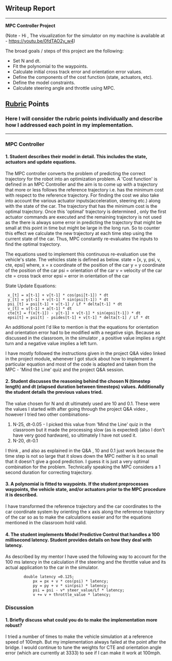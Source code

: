 ﻿## Writeup Report

---

**MPC Controller Project**

(Note - Hi , The visualization for the simulator on my machine is available at - https://youtu.be/0fdTAO2y_w4)

The broad goals / steps of this project are the following:

* Set N and dt.
* Fit the polynomial to the waypoints.
* Calculate initial cross track error and orientation error values.
* Define the components of the cost function (state, actuators, etc).
* Define the model constraints.
* Calculate steering angle and throttle using MPC.


## [Rubric](https://review.udacity.com/#!/rubrics/896/view) Points
### Here I will consider the rubric points individually and describe how I addressed each point in my implementation.  

---
### MPC Controller

#### 1. Student describes their model in detail. This includes the state, actuators and update equations.

The MPC controller converts the problem of predicting the correct trajectory for the robot into an optimization problem. A 'Cost function' is defined in an MPC Controller and the aim is to come up with a trajectory that more or less follows the reference trajectory i.e. has the minimum cost with respect to the reference trajectory. For finding the cost we also take into account the various actuator inputs(acceleration, steering etc.) along with the state of the car. The trajectory that has the minimum cost is the optimal trajectory. Once this 'optimal' trajectory is determined , only the first actuator commands are executed and the remaining trajectory is not used as the there is always some error in predicting the trajectory that might be small at this point in time but might be large in the long run. So to counter this effect we calculate the new trajectory at each time step using the current state of the car. Thus, MPC constantly re-evaluates the inputs to find the optimal trajectory.

The equations used to implement this continuous re-evaluation use the vehicle's state. The vehicles state is defined as below.
state = [x, y, psi, v, cte, epsi]
where, 
x = x coordinate of the position of the car
y = y coordinate of the position of the car
psi = orientation of the car
v = velocity of the car
cte = cross track error
epsi = error in orientation of the car

State Update Equations:
```
 x_[t] = x[t-1] + v[t-1] * cos(psi[t-1]) * dt
 y_[t] = y[t-1] + v[t-1] * sin(psi[t-1]) * dt
 psi_[t] = psi[t-1] + v[t-1] / Lf * delta[t-1] * dt
 v_[t] = v[t-1] + a[t-1] * dt
 cte[t] = f(x[t-1]) - y[t-1] + v[t-1] * sin(epsi[t-1]) * dt
 epsi[t] = psi[t] - psides[t-1] + v[t-1] * delta[t-1] / Lf * dt
``` 

An additional point I'd like to mention is that the equations for orientation and orientation error had to be modified with a negative sign. Because as discussed in the classroom, in the simulator , a positive value implies a right turn and a negative value implies a left turn.

I have mostly followed the instructions given in the project Q&A video linked in the project module, whenever I got stuck about how to implement a particular equation and most of the code is adapted and taken from the MPC - 'Mind the Line' quiz and the project Q&A session.

#### 2. Student discusses the reasoning behind the chosen N (timestep length) and dt (elapsed duration between timesteps) values. Additionally the student details the previous values tried.

The value chosen for N and dt ultimately used are 10 and 0.1. These were the values I started with after going through the project Q&A video , however I tried two other combinations-
1. N-25, dt-0.05 - I picked this value from 'Mind the Line' quiz in the classroom but it made the processing slow (as is expected) (also I don't have very good hardware), so ultimately I have not used it.
2. N-20, dt-0.1 

I think , and also as explained in the Q&A , 10 and 0.1 just work because the time step is not so large that it slows down the MPC neither is it so small that it doesn't give a good prediction. I guess it is just a very optimal combination for the problem. Technically speaking the MPC considers a 1 second duration for correcting trajectory.

#### 3. A polynomial is fitted to waypoints. If the student preprocesses waypoints, the vehicle state, and/or actuators prior to the MPC procedure it is described.

I have transformed the reference trajectory and the car coordinates to the car coordinate system by orienting the x axis along the reference trajectory of the car so as to make the calculations easier and for the equations mentioned in the classroom hold valid.  

#### 4. The student implements Model Predictive Control that handles a 100 millisecond latency. Student provides details on how they deal with latency.

As described by my mentor I have used the following way to account for the 100 ms latency in the calculation if the steering and the throttle value and its actual application to the car in the simulator.
```
	    double latency =0.125;
            px = px + v * cos(psi) * latency;
            py = py + v * sin(psi) * latency;
            psi = psi - v* steer_value/Lf * latency;
            v += v + throttle_value * latency;
```

### Discussion

#### 1. Briefly discuss what could you do to make the implementation more robust?

I tried a number of times to make the vehicle simulation at a reference speed of 100mph. But my implementation always failed at the point after the bridge. I would continue to tune the weights for CTE and orientation angle error (which are currently at 3333) to see if I can make it work at 100mph.
